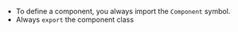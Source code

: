 

- To define a component, you always import the `Component` symbol.
- Always `export` the component class

